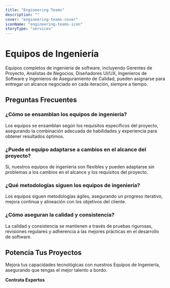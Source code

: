 ```yaml
---
title: "Engineering Teams"
description: ""
cover: "engineering-teams-cover"
iconName: "engineering-teams-icon"
storyType: "services"
---
```


# Equipos de Ingeniería

Equipos completos de ingeniería de software, incluyendo Gerentes de Proyecto, Analistas de Negocios, Diseñadores UI/UX, Ingenieros de Software y Ingenieros de Aseguramiento de Calidad, pueden asignarse para entregar un alcance negociado en cada iteración, siempre a tiempo.

## Preguntas Frecuentes

### ¿Cómo se ensamblan los equipos de ingeniería?

Los equipos se ensamblan según los requisitos específicos del proyecto, asegurando la combinación adecuada de habilidades y experiencia para obtener resultados óptimos.

### ¿Puede el equipo adaptarse a cambios en el alcance del proyecto?

Sí, nuestros equipos de ingeniería son flexibles y pueden adaptarse sin problemas a los cambios en el alcance y los requisitos del proyecto.

### ¿Qué metodologías siguen los equipos de ingeniería?

Los equipos siguen metodologías ágiles, asegurando un progreso iterativo, mejora continua y alineación con los objetivos del cliente.

### ¿Cómo aseguran la calidad y consistencia?

La calidad y consistencia se mantienen a través de pruebas rigurosas, revisiones regulares y adherencia a las mejores prácticas en el desarrollo de software.

## Potencia Tus Proyectos

Mejora tus capacidades tecnológicas con nuestros Equipos de Ingeniería, asegurando que tengas el mejor talento a bordo.

**Contrata Expertos**